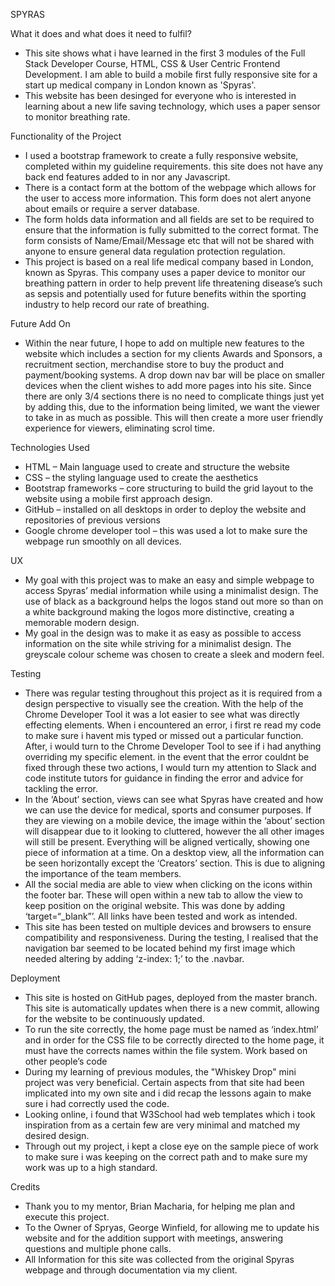 SPYRAS


What it does and what does it need to fulfil?
-	This site shows what i have learned in the first 3 modules of the Full Stack Developer Course, HTML, CSS & User Centric Frontend Development. I am able to build a mobile first fully responsive site for a start up medical company in London known as 'Spyras'.
-	This website has been desinged for everyone who is interested in learning about a new life saving technology, which uses a paper sensor to monitor breathing rate.
                       
                       
Functionality of the Project
- I used a bootstrap framework to create a fully responsive website, completed within my guideline requirements. this site does not have any back end features added to in nor any Javascript.
- There is a contact form at the bottom of the webpage which allows for the user to access more information. This form does not alert anyone about emails or require a server database.
- The form holds data information and all fields are set to be required to ensure that the information is fully submitted to the correct format. The form consists of Name/Email/Message etc that will not be shared with anyone to ensure general data regulation protection regulation.
- This project is based on a real life medical company based in London, known as Spyras. This company uses a paper device to monitor our breathing pattern in order to help prevent life threatening disease’s such as sepsis and potentially used for future benefits within the sporting industry to help record our rate of breathing.  
         
         
         
Future Add On
-	Within the near future, I hope to add on multiple new features to the website which includes a section for my clients Awards and Sponsors, a recruitment section, merchandise store to buy the product and payment/booking systems. A drop down nav bar will be place on smaller devices when the client wishes to add more pages into his site. Since there are only 3/4 sections there is no need to complicate things just yet by adding this, due to the information being limited, we want the viewer to take in as much as possible. This will then create a more user friendly experience for viewers, eliminating scrol time.
                       
                       
                       
Technologies Used
-	HTML – Main language used to create and structure the website
-	CSS – the styling language used to create the aesthetics
-	Bootstrap frameworks – core structuring to build the grid layout to the website using a mobile first approach design.
-	GitHub – installed on all desktops in order to deploy the website and repositories of previous versions 
-	Google chrome developer tool – this was used a lot to make sure the webpage run smoothly on all devices. 
                   
                   
                   
UX
- My goal with this project was to make an easy and simple webpage to access Spyras’ medial information while using a minimalist design. The use of black as a background helps the logos stand out more so than on a white background making the logos more distinctive, creating a memorable modern design.
- My goal in the design was to make it as easy as possible to access information on the site while striving for a minimalist design. The greyscale colour scheme was chosen to create a sleek and modern feel.
                      
                    
                   
                     
Testing
- There was regular testing throughout this project as it is required from a design perspective to visually see the creation. With the help of the Chrome Developer Tool it was a lot easier to see what was directly effecting elements. When i encountered an error, i first re read my code to make sure i havent mis typed or missed out a particular function. After, i would turn to the Chrome Developer Tool to see if i had anything overriding my specific element. in the event that the error couldnt be fixed through these two actions, I would turn my attention to Slack and code institute tutors for guidance in finding the error and advice for tackling the error.
- In the ‘About’ section, views can see what Spyras have created and how we can use the device for medical, sports and consumer purposes. If they are viewing on a mobile device, the image within the ‘about’ section will disappear due to it looking to cluttered, however the all other images will still be present. Everything will be aligned vertically, showing one piece of information at a time. On a desktop view, all the information can be seen horizontally except the ‘Creators’ section. This is due to aligning the importance of the team members.
- All the social media are able to view when clicking on the icons within the footer bar. These will open within a new tab to allow the view to keep position on the original website. This was done by adding ‘target=“_blank”’. All links have been tested and work as intended.
- This site has been tested on multiple devices and browsers to ensure compatibility and responsiveness. During the testing, I realised that the navigation bar seemed to be located behind my first image which needed altering by adding ‘z-index: 1;’ to the .navbar. 
                       
                       
                      
Deployment
-	This site is hosted on GitHub pages, deployed from the master branch. This site is automatically updates when there is a new commit, allowing for the website to be continuously updated. 
-	To run the site correctly, the home page must be named as ‘index.html’  and in order for the CSS file to be correctly directed to the home page, it must have the corrects names within the file system. 
Work based on other people’s code
-  During my learning of previous modules, the "Whiskey Drop" mini project was very beneficial. Certain aspects from that site had been implicated into my own site and i did recap the lessons again to make sure i had correctly used the code. 
-  Looking online, i found that W3School had web templates which i took inspiration from as a certain few are very minimal and matched my desired design.
- Through out my project, i kept a close eye on the sample piece of work to make sure i was keeping on the correct path and to make sure my work was up to a high standard.
                        
            
            
Credits
- Thank you to my mentor, Brian Macharia, for helping me plan and execute this project.
- To the Owner of Spryas, George Winfield, for allowing me to update his website and for the addition support with meetings, answering questions and multiple phone calls.
- All Information for this site was collected from the original Spyras webpage and through documentation via my client.


